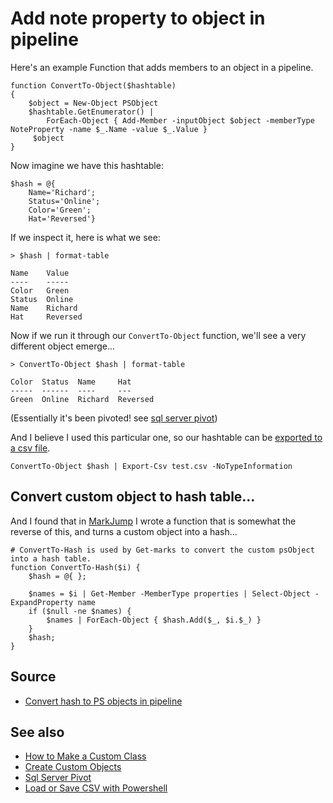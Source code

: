 ﻿# Add note property to object in pipeline

Here's an example Function that adds members to an object in a pipeline.

	function ConvertTo-Object($hashtable)
	{
		$object = New-Object PSObject
		$hashtable.GetEnumerator() |
			ForEach-Object { Add-Member -inputObject $object -memberType NoteProperty -name $_.Name -value $_.Value }
		 $object
	}

Now imagine we have this hashtable:

	$hash = @{
		Name='Richard';
		Status='Online';
		Color='Green';
		Hat='Reversed'}

If we inspect it, here is what we see:

	> $hash | format-table

	Name    Value
	----    -----
	Color   Green
	Status  Online
	Name    Richard
	Hat     Reversed

Now if we run it through our `ConvertTo-Object` function, we'll see a very different object emerge...

	> ConvertTo-Object $hash | format-table

	Color  Status  Name     Hat
	-----  ------  ----     ---
	Green  Online  Richard  Reversed

(Essentially it's been pivoted! see [sql server pivot](../sql_server/pivot.md))

And I believe I used this particular one, so our hashtable can be [exported to a csv file](load_save_csv.md).

	ConvertTo-Object $hash | Export-Csv test.csv -NoTypeInformation


## Convert custom object to hash table...


And I found that in [MarkJump](https://github.com/secretGeek/markjump) I wrote a function that is somewhat the reverse of this, and turns a custom object into a hash...


	# ConvertTo-Hash is used by Get-marks to convert the custom psObject into a hash table.
	function ConvertTo-Hash($i) {
		$hash = @{ };

		$names = $i | Get-Member -MemberType properties | Select-Object -ExpandProperty name
		if ($null -ne $names) {
			$names | ForEach-Object { $hash.Add($_, $i.$_) }
		}
		$hash;
	}

## Source

- [Convert hash to PS objects in pipeline](https://community.idera.com/database-tools/powershell/ask_the_experts/f/learn_powershell_from_don_jones-24/2824/exporting-key-value-pair-using-export-csv-cmdlet)


## See also

- [How to Make a Custom Class](how_to_make_a_custom_class.md)
- [Create Custom Objects](custom_objects.md)
- [Sql Server Pivot](../sql_server/pivot.md)
- [Load or Save CSV with Powershell](load_save_csv.md)
